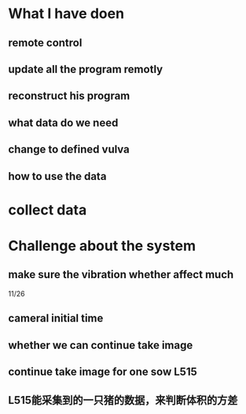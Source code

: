 # What I have doen
## remote control 
## update all the program remotly
## reconstruct his program

## what data do we need
## change to defined vulva 
## how to use the data

# collect data

# Challenge about the system
## make sure the vibration whether affect much

11/26 

## cameral initial time
## 
## whether we can continue take image 
## continue take image for one sow L515
## L515能采集到的一只猪的数据，来判断体积的方差
